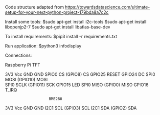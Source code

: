 Code structure adapted from https://towardsdatascience.com/ultimate-setup-for-your-next-python-project-179bda8a7c2c

Install some tools:
$sudo apt-get install i2c-tools
$sudo apt-get install libopenjp2-7
$sudo apt-get install libatlas-base-dev

To install requirements: $pip3 install -r requirements.txt

Run application: $python3 infodisplay

Connections:

Raspberry Pi            TFT

3V3                     Vcc
GND                     GND
SPIO0 CS (GPIO8)        CS
GPIO25                  RESET
GPIO24                  DC
SPI0 MOSI (GPIO10)      MOSI              
SPI0 SCLK (GPIO11)      SCK
GPIO15                  LED
SPI0 MISO (GPIO0)       MISO
GPIO16                  T_IRQ

                        BME280
3V3                     Vcc
GND                     GND
I2C1 SCL (GPIO3)        SCL
I2C1 SDA (GPIO2)        SDA